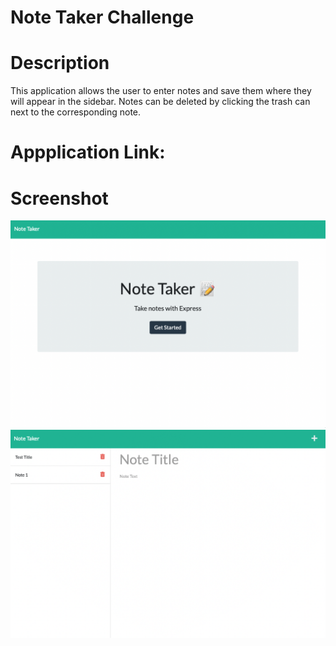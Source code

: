 # Note Taker Challenge

# Description
This application allows the user to enter notes and save them where they will appear in the sidebar. Notes can be deleted by clicking the trash can next to the corresponding note.

# Appplication Link: 

# Screenshot
<img src="./develop/public/assets/mainpage.png" alt="mainpage">
<img src="./develop/public/assets/notepage.png" alt="notepage"> 